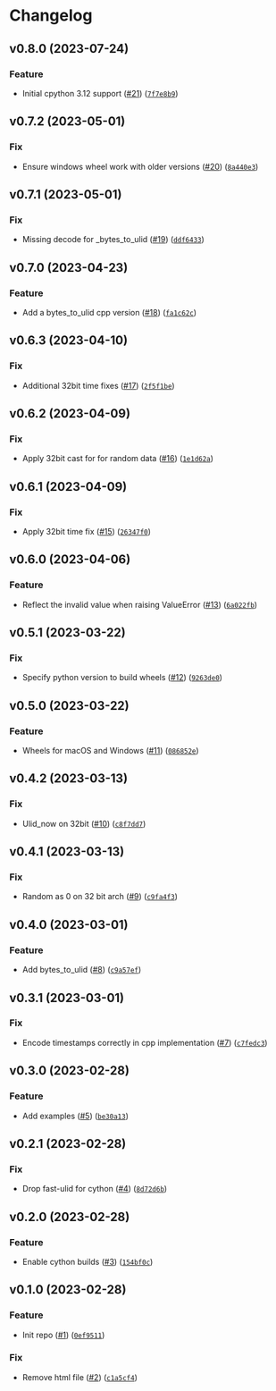 # Changelog

<!--next-version-placeholder-->

## v0.8.0 (2023-07-24)

### Feature

* Initial cpython 3.12 support ([#21](https://github.com/bdraco/ulid-transform/issues/21)) ([`7f7e8b9`](https://github.com/bdraco/ulid-transform/commit/7f7e8b90d3a7a529a58d00e66be8494a18476842))

## v0.7.2 (2023-05-01)
### Fix
* Ensure windows wheel work with older versions ([#20](https://github.com/bdraco/ulid-transform/issues/20)) ([`8a440e3`](https://github.com/bdraco/ulid-transform/commit/8a440e3f818b3af8a694544755d55f1c221ada3a))

## v0.7.1 (2023-05-01)
### Fix
* Missing decode for _bytes_to_ulid ([#19](https://github.com/bdraco/ulid-transform/issues/19)) ([`ddf6433`](https://github.com/bdraco/ulid-transform/commit/ddf6433554ca3d4fef6500b84e43adf475a794bb))

## v0.7.0 (2023-04-23)
### Feature
* Add a bytes_to_ulid cpp version ([#18](https://github.com/bdraco/ulid-transform/issues/18)) ([`fa1c62c`](https://github.com/bdraco/ulid-transform/commit/fa1c62c97be608390a5e42de5712382ee8ec86e9))

## v0.6.3 (2023-04-10)
### Fix
* Additional 32bit time fixes ([#17](https://github.com/bdraco/ulid-transform/issues/17)) ([`2f5f1be`](https://github.com/bdraco/ulid-transform/commit/2f5f1be3fe63bb63b57e158c32ab5e9d7ab16b9c))

## v0.6.2 (2023-04-09)
### Fix
* Apply 32bit cast for for random data ([#16](https://github.com/bdraco/ulid-transform/issues/16)) ([`1e1d62a`](https://github.com/bdraco/ulid-transform/commit/1e1d62aa961178d6416e4ac82cc0634b06260ad4))

## v0.6.1 (2023-04-09)
### Fix
* Apply 32bit time fix ([#15](https://github.com/bdraco/ulid-transform/issues/15)) ([`26347f0`](https://github.com/bdraco/ulid-transform/commit/26347f0067be94ba36607ea9b875b5d1354e6002))

## v0.6.0 (2023-04-06)
### Feature
* Reflect the invalid value when raising ValueError ([#13](https://github.com/bdraco/ulid-transform/issues/13)) ([`6a022fb`](https://github.com/bdraco/ulid-transform/commit/6a022fb4084e3a007c469e6e2993ccb3621c4271))

## v0.5.1 (2023-03-22)
### Fix
* Specify python version to build wheels ([#12](https://github.com/bdraco/ulid-transform/issues/12)) ([`9263de0`](https://github.com/bdraco/ulid-transform/commit/9263de0f70a4198cfcb2ba4a8f44440a7841e407))

## v0.5.0 (2023-03-22)
### Feature
* Wheels for macOS and Windows ([#11](https://github.com/bdraco/ulid-transform/issues/11)) ([`086852e`](https://github.com/bdraco/ulid-transform/commit/086852e57250994d0f3c9faedabf2df6aeb9e789))

## v0.4.2 (2023-03-13)
### Fix
* Ulid_now on 32bit ([#10](https://github.com/bdraco/ulid-transform/issues/10)) ([`c8f7dd7`](https://github.com/bdraco/ulid-transform/commit/c8f7dd790f987ca4310dd155a78fff263adf0cfc))

## v0.4.1 (2023-03-13)
### Fix
* Random as 0 on 32 bit arch ([#9](https://github.com/bdraco/ulid-transform/issues/9)) ([`c9fa4f3`](https://github.com/bdraco/ulid-transform/commit/c9fa4f32c12eabea67da14d0c32d9a5ac65f2842))

## v0.4.0 (2023-03-01)
### Feature
* Add bytes_to_ulid ([#8](https://github.com/bdraco/ulid-transform/issues/8)) ([`c9a57ef`](https://github.com/bdraco/ulid-transform/commit/c9a57ef2d68886d37e03dd9d884a51c35a5c1e12))

## v0.3.1 (2023-03-01)
### Fix
* Encode timestamps correctly in cpp implementation ([#7](https://github.com/bdraco/ulid-transform/issues/7)) ([`c7fedc3`](https://github.com/bdraco/ulid-transform/commit/c7fedc350bf9848dc38af362e33819fac4036a9e))

## v0.3.0 (2023-02-28)
### Feature
* Add examples ([#5](https://github.com/bdraco/ulid-transform/issues/5)) ([`be30a13`](https://github.com/bdraco/ulid-transform/commit/be30a133b3a03b1e6704954cf0c59f4fb64d4b7c))

## v0.2.1 (2023-02-28)
### Fix
* Drop fast-ulid for cython ([#4](https://github.com/bdraco/ulid-transform/issues/4)) ([`8d72d6b`](https://github.com/bdraco/ulid-transform/commit/8d72d6b58d306d722f096a5b3697d4365eae397d))

## v0.2.0 (2023-02-28)
### Feature
* Enable cython builds ([#3](https://github.com/bdraco/ulid-transform/issues/3)) ([`154bf0c`](https://github.com/bdraco/ulid-transform/commit/154bf0c8d02591508b87c2c154ba877da2aa8f97))

## v0.1.0 (2023-02-28)
### Feature
* Init repo ([#1](https://github.com/bdraco/ulid-transform/issues/1)) ([`0ef9511`](https://github.com/bdraco/ulid-transform/commit/0ef95113cd638617de16be44909b228d0df5f092))

### Fix
* Remove html file ([#2](https://github.com/bdraco/ulid-transform/issues/2)) ([`c1a5cf4`](https://github.com/bdraco/ulid-transform/commit/c1a5cf4a4a8c5a2c8ba1663b9132d612fe47570d))
